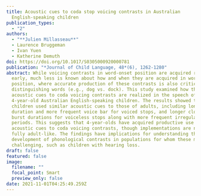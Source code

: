 ```yaml
---
title: Acoustic cues to coda stop voicing contrasts in Australian
  English-speaking children
publication_types:
  - "2"
authors:
  - "**Julien Millasseau**"
  - Laurence Bruggeman
  - Ivan Yuen
  - Katherine Demuth
doi: https://doi.org/10.1017/S0305000920000781
publication: "*Journal of Child Language, 48*(6), 1262-1280"
abstract: While voicing contrasts in word-onset position are acquired relatively
  early, much less is known about how and when they are acquired in word-coda
  position, where accurate production of these contrasts is also critical for
  distinguishing words (e.g., dog vs. dock). This study examined how the
  acoustic cues to coda voicing contrasts are realized in the speech of
  4-year-old Australian English-speaking children. The results showed that
  children used similar acoustic cues to those of adults, including longer vowel
  duration and more frequent voice bar for voiced stops, and longer closure and
  burst durations for voiceless stops along with more frequent irregular pitch
  periods. This suggests that 4-year-olds have acquired productive use of the
  acoustic cues to coda voicing contrasts, though implementations are not yet
  fully adult-like. The findings have implications for understanding the
  development of phonological contrasts in populations for whom these may be
  challenging, such as children with hearing loss.
draft: false
featured: false
image:
  filename: ""
  focal_point: Smart
  preview_only: false
date: 2021-11-01T04:25:49.259Z
---
```

